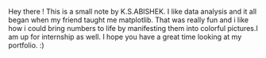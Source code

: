 Hey there !
This is a small note by K.S.ABISHEK. 
I like data analysis and it all began when my friend taught me matplotlib. That was really fun and i like how i could bring numbers to life by manifesting them into colorful pictures.I am up for internship as well. 
I hope you have a great time looking at my portfolio. 
:)
